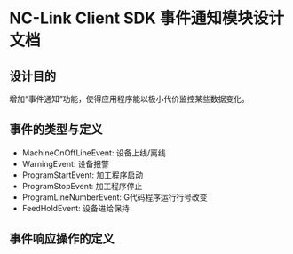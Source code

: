 # NC-Link Client SDK 事件通知模块设计文档

## 设计目的
增加“事件通知”功能，使得应用程序能以极小代价监控某些数据变化。

## 事件的类型与定义
- MachineOnOffLineEvent: 设备上线/离线
- WarningEvent: 设备报警
- ProgramStartEvent: 加工程序启动
- ProgramStopEvent: 加工程序停止
- ProgramLineNumberEvent: G代码程序运行行号改变
- FeedHoldEvent: 设备进给保持

## 事件响应操作的定义

